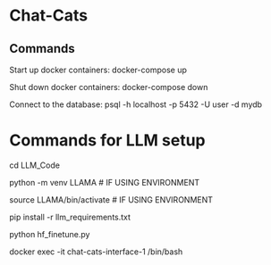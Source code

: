 # Chat-Cats

## Commands

Start up docker containers:
    docker-compose up

Shut down docker containers:
    docker-compose down

Connect to the database:
    psql -h localhost -p 5432 -U user -d mydb

# Commands for LLM setup
cd LLM_Code

python -m venv LLAMA # IF USING ENVIRONMENT

source LLAMA/bin/activate # IF USING ENVIRONMENT

pip install -r llm_requirements.txt

python hf_finetune.py

docker exec -it chat-cats-interface-1 /bin/bash